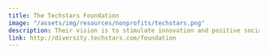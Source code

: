 ```yaml
---
title: The Techstars Foundation
image: "/assets/img/resources/nonprofits/techstars.png"
description: Their vision is to stimulate innovation and positive social and economic global change through empowering underrepresented communities and entrepreneurs.
link: http://diversity.techstars.com/foundation
---
```


